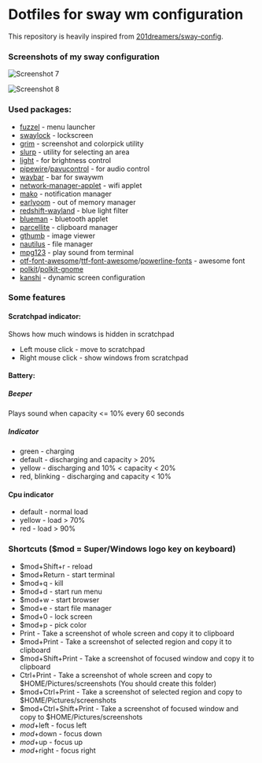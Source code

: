 # Dotfiles for sway wm configuration

This repository is heavily inspired from [201dreamers/sway-config](https://github.com/201dreamers/sway-config).

### Screenshots of my sway configuration

![Screenshot 7](./screenshots/screenshot-7.png "Screenshot 7")

![Screenshot 8](./screenshots/screenshot-8.png "Screenshot 8")

### Used packages:

- [fuzzel](https://archlinux.org/packages/community/x86_64/fuzzel/) - menu launcher
- [swaylock](https://archlinux.org/packages/community/x86_64/swaylock/) - lockscreen
- [grim](https://archlinux.org/packages/community/x86_64/grim/) - screenshot and colorpick utility
- [slurp](https://archlinux.org/packages/community/x86_64/slurp/) - utility for selecting an area
- [light](https://archlinux.org/packages/community/x86_64/light/) - for brightness control
- [pipewire](https://archlinux.org/packages/extra/x86_64/pipewire/)/[pavucontrol](https://archlinux.org/packages/extra/x86_64/pavucontrol/) - for audio control
- [waybar](https://archlinux.org/packages/community/x86_64/waybar/) - bar for swaywm
- [network-manager-applet](https://archlinux.org/packages/extra/x86_64/network-manager-applet/) - wifi applet
- [mako](https://archlinux.org/packages/community/x86_64/mako/) - notification manager
- [earlyoom](https://archlinux.org/packages/community/x86_64/earlyoom/) - out of memory manager
- [redshift-wayland](https://aur.archlinux.org/packages/redshift-wayland-git) - blue light filter
- [blueman](https://archlinux.org/packages/community/x86_64/blueman/) - bluetooth applet
- [parcellite](https://archlinux.org/packages/community/x86_64/parcellite/) - clipboard manager
- [gthumb](https://archlinux.org/packages/extra/x86_64/gthumb/) - image viewer
- [nautilus](https://archlinux.org/packages/extra/x86_64/nautilus/) - file manager
- [mpg123](https://archlinux.org/packages/extra/x86_64/mpg123/) - play sound from terminal
- [otf-font-awesome](https://archlinux.org/packages/community/any/otf-font-awesome/)/[ttf-font-awesome](https://archlinux.org/packages/community/any/ttf-font-awesome/)/[powerline-fonts](https://aur.archlinux.org/packages/powerline-fonts-git) - awesome font
- [polkit](https://archlinux.org/packages/extra/x86_64/polkit/)/[polkit-gnome](https://archlinux.org/packages/community/x86_64/polkit-gnome/)
- [kanshi](https://aur.archlinux.org/packages/kanshi-git) - dynamic screen configuration

### Some features

#### Scratchpad indicator:

Shows how much windows is hidden in scratchpad

- Left mouse click - move to scratchpad
- Right mouse click - show windows from scratchpad

#### Battery:

##### Beeper

Plays sound when capacity <= 10% every 60 seconds

##### Indicator

- green - charging
- default - discharging and capacity > 20%
- yellow - discharging and 10% < capacity < 20%
- red, blinking - discharging and capacity < 10%

#### Cpu indicator

- default - normal load
- yellow - load > 70%
- red - load > 90%

### Shortcuts ($mod = Super/Windows logo key on keyboard)

- $mod+Shift+r - reload
- $mod+Return - start terminal
- $mod+q - kill
- $mod+d - start run menu
- $mod+w - start browser
- $mod+e - start file manager
- $mod+0 - lock screen
- $mod+p - pick color
- Print - Take a screenshot of whole screen and copy it to clipboard
- $mod+Print - Take a screenshot of selected region and copy it to clipboard
- $mod+Shift+Print - Take a screenshot of focused window and copy it to clipboard
- Ctrl+Print - Take a screenshot of whole screen and copy to $HOME/Pictures/screenshots (You should create this folder)
- $mod+Ctrl+Print - Take a screenshot of selected region and copy to $HOME/Pictures/screenshots
- $mod+Ctrl+Shift+Print - Take a screenshot of focused window and copy to $HOME/Pictures/screenshots
- $mod+$left - focus left
- $mod+$down - focus down
- $mod+$up - focus up
- $mod+$right - focus right
